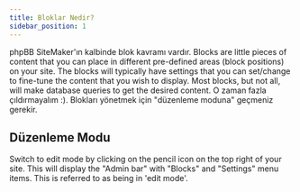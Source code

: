 ```yaml
---
title: Bloklar Nedir?
sidebar_position: 1
---
```


phpBB SiteMaker'ın kalbinde blok kavramı vardır. Blocks are little pieces of content that you can place in different pre-defined areas (block positions) on your site. The blocks will typically have settings that you can set/change to fine-tune the content that you wish to display. Most blocks, but not all, will make database queries to get the desired content. O zaman fazla çıldırmayalım :). Blokları yönetmek için "düzenleme moduna" geçmeniz gerekir.

## Düzenleme Modu
Switch to edit mode by clicking on the pencil icon on the top right of your site. This will display the "Admin bar" with "Blocks" and "Settings" menu items. This is referred to as being in 'edit mode'.
